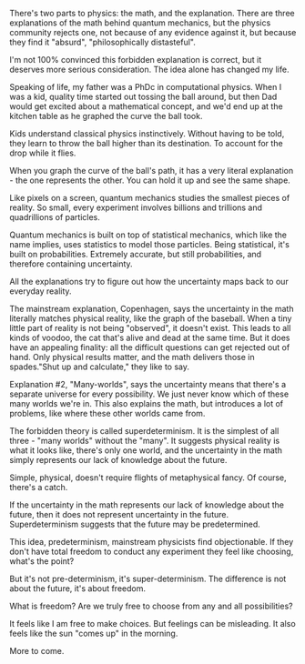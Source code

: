 There's two parts to physics: the math, and the explanation. There are three explanations of the math behind quantum mechanics, but the physics community rejects one, not because of any evidence against it, but because they find it "absurd", "philosophically distasteful".

I'm not 100% convinced this forbidden explanation is correct, but it deserves more serious consideration. The idea alone has changed my life.

Speaking of life, my father was a PhDc in computational physics. When I was a kid, quality time started out tossing the ball around, but then Dad would get excited about a mathematical concept, and we'd end up at the kitchen table as he graphed the curve the ball took.

Kids understand classical physics instinctively. Without having to be told, they learn to throw the ball higher than its destination. To account for the drop while it flies.

When you graph the curve of the ball's path, it has a very literal explanation - the one represents the other. You can hold it up and see the same shape.

Like pixels on a screen, quantum mechanics studies the smallest pieces of reality. So small, every experiment involves billions and trillions and quadrillions of particles.

Quantum mechanics is built on top of statistical mechanics, which like the name implies, uses statistics to model those particles. Being statistical, it's built on probabilities. Extremely accurate, but still probabilities, and therefore containing uncertainty.

All the explanations try to figure out how the uncertainty maps back to our everyday reality.

The mainstream explanation, Copenhagen, says the uncertainty in the math literally matches physical reality, like the graph of the baseball. When a tiny little part of reality is not being "observed", it doesn't exist. This leads to all kinds of voodoo, the cat that's alive and dead at the same time. But it does have an appealing finality: all the difficult questions can get rejected out of hand. Only physical results matter, and the math delivers those in spades."Shut up and calculate," they like to say.

Explanation #2, "Many-worlds", says the uncertainty means that there's a separate universe for every possibility. We just never know which of these many worlds we're in. This also explains the math, but introduces a lot of problems, like where these other worlds came from.

The forbidden theory is called superdeterminism. It is the simplest of all three - "many worlds" without the "many". It suggests physical reality is what it looks like, there's only one world, and the uncertainty in the math simply represents our lack of knowledge about the future.

Simple, physical, doesn't require flights of metaphysical fancy. Of course, there's a catch.

If the uncertainty in the math represents our lack of knowledge about the future, then it does not represent uncertainty in the future. Superdeterminism suggests that the future may be predetermined.

This idea, predeterminism, mainstream physicists find objectionable. If they don't have total freedom to conduct any experiment they feel like choosing, what's the point?

But it's not pre-determinism, it's super-determinism. The difference is not about the future, it's about freedom.

What is freedom? Are we truly free to choose from any and all possibilities?

It feels like I am free to make choices. But feelings can be misleading. It also feels like the sun "comes up" in the morning.

More to come.
